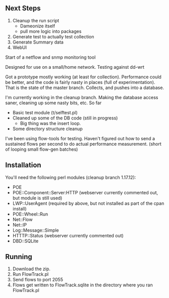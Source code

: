 Next Steps
----------
1. Cleanup the run script
   - Dameonize itself
   - pull more logic into packages
1. Generate test to actually test collection
2. Generate Summary data
3. WebUI




Start of a netflow and snmp monitoring tool

Designed for use on a small/home network.  Testing against dd-wrt

Got a prototype mostly working (at least for collection).  Performance
could be better, and the code is fairly nasty in places (full of
experimentation).  That is the state of the master branch.  Collects,
and pushes into a database.

I'm currently working in the cleanup branch.  Making the database
access saner, cleaning up some nasty bits, etc.  So far

- Basic test module (t/selftest.pl)
- Cleaned up some of the DB code (still in progress)
  - Big thing was the insert loop.
- Some directory structure cleanup

I've been using flow-tools for testing.  Haven't figured out how to
send a sustained flows per second to do actual performance
measurement.  (short of looping small flow-gen batches)

Installation
------------
You'll need the following perl modules (cleanup branch 1.17.12):

- POE
- POE::Component::Server:HTTP (webserver currently commented out, but module is still used)
- LWP::UserAgent (required by above, but not installed as part of the cpan install)
- POE::Wheel::Run
- Net::Flow
- Net::IP
- Log::Message::Simple
- HTTTP::Status (webserver currently commented out)
- DBD::SQLite
 
Running
-------
1. Download the zip.  
2. Run FlowTrack.pl  
3. Send flows to port 2055
4. Flows get written to FlowTrack.sqlite in the directory where you ran FlowTrack.pl



